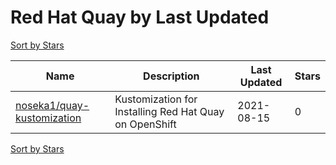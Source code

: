 # Red Hat Quay by Last Updated

[Sort by Stars](Red%20Hat%20Quay.Stars.md)

Name | Description | Last Updated | Stars 
--- | --- | --- | --- 
[noseka1/quay-kustomization](https://github.com/noseka1/quay-kustomization) | Kustomization for Installing Red Hat Quay on OpenShift | 2021-08-15 | 0 

[Sort by Stars](Red%20Hat%20Quay.Stars.md)